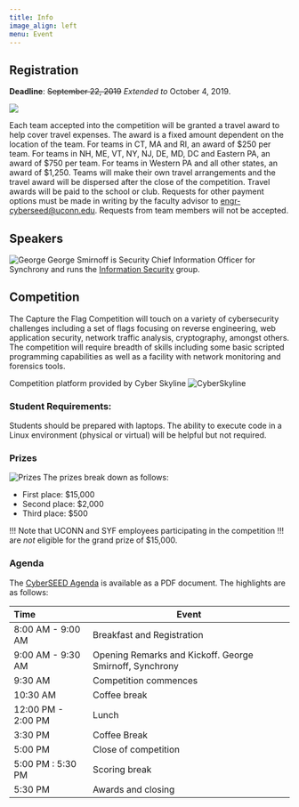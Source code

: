 ```yaml
---
title: Info
image_align: left
menu: Event
---
```


## Registration

**Deadline**: ~~September 22, 2019~~  _Extended to_  October 4, 2019.

[![](/images/register.png)](/registration)

Each team accepted into the competition will be granted a
travel award to help cover travel expenses. The award is a fixed
amount dependent on the location of the team. For teams in CT, MA and
RI, an award of $250 per team. For teams in NH, ME, VT, NY, NJ, DE,
MD, DC and Eastern PA, an award of $750 per team. For teams in Western
PA and all other states, an award of $1,250. Teams will make their own
travel arrangements and the travel award will be dispersed after the
close of the competition.  Travel awards will be paid to the school or
club. Requests for other payment options must be made in writing by
the faculty advisor to
[engr-cyberseed@uconn.edu](mailto:engr-cyberseed@uconn.edu). Requests
from team members will not be accepted.

## Speakers

![George](/images/george.jpg?classes=float-right&resize=400)
George Smirnoff is Security Chief Information Officer for Synchrony and runs the [Information Security](https://www.linkedin.com/in/georgesmirnoff/) group. 

## Competition

The Capture the Flag Competition will touch on a variety of cybersecurity challenges including a set of flags focusing on reverse engineering, web application security, network traffic analysis, cryptography, amongst others.  The competition will require breadth of skills including some basic scripted programming capabilities as well as a facility with network monitoring and forensics tools.

Competition platform provided by Cyber Skyline
![CyberSkyline](/images/cyberSkyline.png?classes=float-right&resize=350)

### Student Requirements:
Students should be prepared with laptops. The ability to execute code in a Linux environment (physical or virtual) will be helpful but not required.

### Prizes

![Prizes](/images/prizes2.png?classes=float-right&resize=300)
The prizes break down as follows:

- First place: $15,000
- Second place: $2,000
- Third place: $500

!!! Note that UCONN and SYF employees participating in the competition
!!! are _not_ eligible for the grand prize of $15,000. 

### Agenda

The [CyberSEED Agenda](CyberSEEDAgenda.pdf) is available as a PDF
document. The highlights are as follows:

| Time               | Event                                                   |
|:-------------------|---------------------------------------------------------|
| 8:00 AM - 9:00 AM  | Breakfast and Registration                              |
| 9:00 AM - 9:30 AM  | Opening Remarks and Kickoff. George Smirnoff, Synchrony |
| 9:30 AM            | Competition commences                                   |
| 10:30 AM           | Coffee break                                            |
| 12:00 PM - 2:00 PM | Lunch                                                   |
| 3:30 PM            | Coffee Break                                            |
| 5:00 PM            | Close of competition                                    |
| 5:00 PM : 5:30 PM  | Scoring break                                           |
| 5:30 PM            | Awards and closing                                      |

